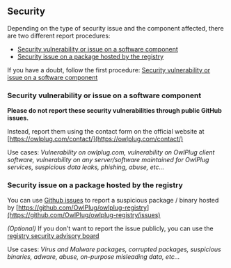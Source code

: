## Security

Depending on the type of security issue and the component affected, there are two different report procedures:
* [Security vulnerability or issue on a software component](#Security-vulnerability-or-issue-on-a-software-component)
* [Security issue on a package hosted by the registry](#Security-issue-on-a-package-hosted-by-the-registry)

If you have a doubt, follow the first procedure: [Security vulnerability or issue on a software component](#Security-vulnerability-or-issue-on-a-software-component)

### Security vulnerability or issue on a software component

**Please do not report these security vulnerabilities through public GitHub issues.**

Instead, report them using the contact form on the official website at [https://owlplug.com/contact/](https://owlplug.com/contact/)

Use cases: *Vulnerability on owlplug.com, vulnerability on OwlPlug client software, vulnerability on any server/software maintained for OwlPlug services, suspicious data leaks, phishing, abuse, etc...*

### Security issue on a package hosted by the registry

You can use [Github issues](https://github.com/OwlPlug/owlplug-registry/issues) to report a suspicious package / binary hosted by [https://github.com/OwlPlug/owlplug-registry](https://github.com/OwlPlug/owlplug-registry/issues)

*(Optional)* If you don't want to report the issue publicly, you can use the [registry security advisory board](https://github.com/OwlPlug/owlplug-registry/security/advisories)

Use cases: *Virus and Malware packages, corrupted packages, suspicious binaries, adware, abuse, on-purpose misleading data, etc...*

